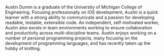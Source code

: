 Austin Dumm is a graduate of the University of Michigan College of Engineering. Focusing professionally on iOS development, Austin is a quick learner with a strong ability to communicate and a passion for developing readable, testable, extensible code. An independent, self-motivated worker, Austin also excels in team environments working to ensure collaboration and productivity across multi-discipline teams. Austin enjoys working on a number of personal programming projects, many focusing on the development of programming languages, and has recently taken up the hobby of knitting.

<!---
AustinDumm/AustinDumm is a ✨ special ✨ repository because its `README.md` (this file) appears on your GitHub profile.
You can click the Preview link to take a look at your changes.
--->
